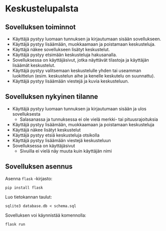 # Keskustelupalsta

## Sovelluksen toiminnot

* Käyttäjä pystyy luomaan tunnuksen ja kirjautumaan sisään sovellukseen.
* Käyttäjä pystyy lisäämään, muokkaamaan ja poistamaan keskusteluja.
* Käyttäjä näkee sovellukseen lisätyt keskustelut.
* Käyttäjä pystyy etsimään keskusteluja hakusanalla.
* Sovelluksessa on käyttäjäsivut, jotka näyttävät tilastoja ja käyttäjän lisäämät keskustelut.
* Käyttäjä pystyy valitsemaan keskustelulle yhden tai useamman luokittelun (esim. keskustelun aihe ja kenelle keskutelu on suunnattu).
* Käyttäjä pystyy lisäämään viestejä ja kuvia keskusteluun.

## Sovelluksen nykyinen tilanne

* Käyttäjä pystyy luomaan tunnuksen ja kirjautumaan sisään ja ulos sovelluksesta
	* Salasanassa ja tunnuksessa ei ole vielä merkki- tai pituusrajoituksia
* Käyttäjä pystyy lisäämään, muokkaamaan ja poistamaan keskusteluja
* Käyttäjä näkee lisätyt keskustelut
* Käyttäjä pystyy etsiä keskusteluja otsikolla
* Käyttäjä pystyy lisäämään viestejä keskusteluun
* Sovelluksessa on käyttäjäsivut
	* Sivuilla ei vielä näy muuta kuin käyttäjän nimi

## Sovelluksen asennus

Asenna `flask` -kirjasto:

```
pip install flask
```

Luo tietokannan taulut:

```
sqlite3 database.db < schema.sql
```

Sovelluksen voi käynnistää komennolla:

```
flask run
```
